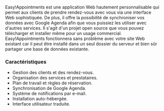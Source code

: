 Easy!Appointments est une application Web hautement personnalisable qui permet aux clients de prendre rendez-vous avec vous via une interface Web sophistiquée. De plus, il offre la possibilité de synchroniser vos données avec Google Agenda afin que vous puissiez les utiliser avec d'autres services. Il s'agit d'un projet open source que vous pouvez télécharger et installer même pour un usage commercial. Easy!Appointments fonctionnera sans problème avec votre site Web existant car il peut être installé dans un seul dossier du serveur et bien sûr partager une base de données existante.

### Caractéristiques

- Gestion des clients et des rendez-vous.
- Organisation des services et prestataires.
- Plan de travail et règles de réservation.
- Synchronisation de Google Agenda.
- Système de notifications par e-mail.
- Installation auto-hébergée.
- Interface utilisateur traduite.
